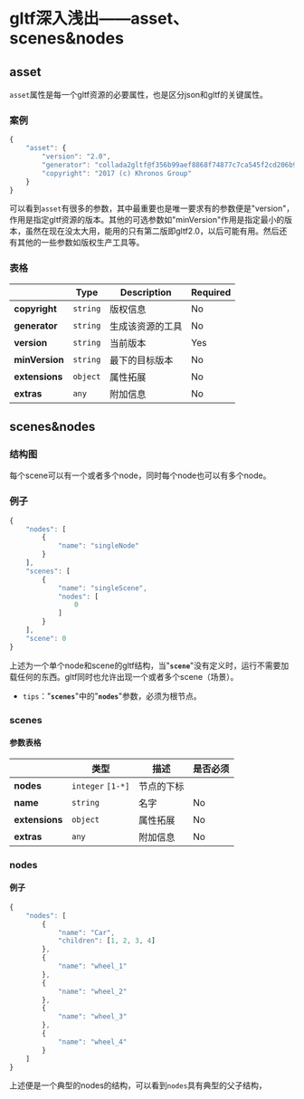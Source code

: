 # gltf深入浅出——asset、scenes&nodes

## asset
`asset`属性是每一个gltf资源的必要属性，也是区分json和gltf的关键属性。
### 案例
````javascript
{
    "asset": {
        "version": "2.0",
        "generator": "collada2gltf@f356b99aef8868f74877c7ca545f2cd206b9d3b7",
        "copyright": "2017 (c) Khronos Group"
    }
}
````
可以看到`asset`有很多的参数，其中最重要也是唯一要求有的参数便是"version"，作用是指定gltf资源的版本。其他的可选参数如"minVersion"作用是指定最小的版本，虽然在现在没太大用，能用的只有第二版即gltf2.0，以后可能有用。然后还有其他的一些参数如版权生产工具等。
### 表格
|   |Type|Description|Required|
|---|----|-----------|--------|
|**copyright**|`string`|版权信息|No|
|**generator**|`string`|生成该资源的工具|No|
|**version**|`string`|当前版本|Yes|
|**minVersion**|`string`|最下的目标版本|No|
|**extensions**|`object`|属性拓展|No|
|**extras**|`any`|附加信息|No|
## scenes&nodes
### 结构图
每个scene可以有一个或者多个node，同时每个node也可以有多个node。
### 例子
````javascript
{
    "nodes": [
        {
            "name": "singleNode"
        }
    ],
    "scenes": [
        {
            "name": "singleScene",
            "nodes": [
                0
            ]
        }
    ],
    "scene": 0
}
````
上述为一个单个node和scene的gltf结构，当"**`scene`**"没有定义时，运行不需要加载任何的东西。gltf同时也允许出现一个或者多个scene（场景）。
- `tips`："**`scenes`**"中的"**`nodes`**"参数，必须为根节点。
### scenes
#### 参数表格
|   |类型|描述|是否必须|
|---|----|-----------|--------|
|**nodes**|`integer` `[1-*]`|节点的下标|
|**name**|`string`|名字|No|
|**extensions**|`object`|属性拓展|No|
|**extras**|`any`|附加信息|No|
### nodes
#### 例子
````javascript
{
    "nodes": [
        {
            "name": "Car",
            "children": [1, 2, 3, 4]
        },
        {
            "name": "wheel_1"
        },
        {
            "name": "wheel_2"
        },
        {
            "name": "wheel_3"
        },
        {
            "name": "wheel_4"
        }        
    ]
}
````
上述便是一个典型的nodes的结构，可以看到`nodes`具有典型的父子结构，






